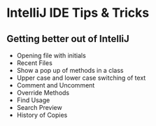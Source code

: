 # IntelliJ IDE Tips & Tricks
## Getting better out of IntelliJ
* Opening file with initials
* Recent Files
* Show a pop up of methods in a class
* Upper case and lower case switching of text
* Comment and Uncomment
* Override Methods
* Find Usage
* Search Preview
* History of Copies
